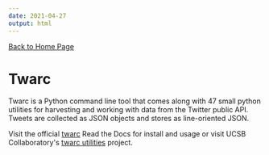 ```yaml
---
date: 2021-04-27
output: html
---
```


[Back to Home Page](index.md)   

# Twarc

Twarc is a Python command line tool that comes along with 47 small python utilities for harvesting and working with data from the Twitter public API. Tweets are collected as JSON objects and stores as line-oriented JSON. 

Visit the official [twarc](https://twarc-project.readthedocs.io/en/latest/) Read the Docs for install and usage or visit UCSB Collaboratory's [twarc utilities](https://ucsb-collaboratory.github.io/twarc/) project.
